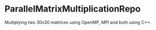 # ParallelMatrixMultiplicationRepo
Multiplying two 30x30 matrices using OpenMP, MPI and both using C++.
